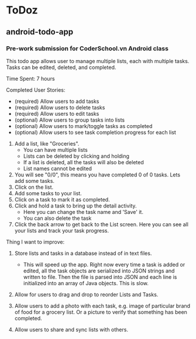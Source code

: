 # ToDoz
## android-todo-app
### Pre-work submission for CoderSchool.vn Android class

This todo app allows user to manage multiple lists, each with multiple tasks. Tasks can be edited, deleted, and completed.

Time Spent: 7 hours

Completed User Stories:
- (required) Allow users to add tasks
- (required) Allow users to delete tasks
- (required) Allow users to edit tasks
- (optional) Allow users to group tasks into lists
- (optional) Allow users to mark/toggle tasks as completed
- (optional) Allow users to see task completion progress for each list

1. Add a list, like "Groceries".
    - You can have multiple lists
    - Lists can be deleted by clicking and holding
    - If a list is deleted, all the tasks will also be deleted
    - List names cannot be edited
2. You will see "0/0", this means you have completed 0 of 0 tasks. Lets add some tasks.
3. Click on the list.
4. Add some tasks to your list.
5. Click on a task to mark it as completed.
6. Click and hold a task to bring up the detail activity.
    - Here you can change the task name and 'Save' it.
    - You can also delete the task
7. Click the back arrow to get back to the List screen. Here you can see all your lists and track your task progress.

Thing I want to improve:
1. Store lists and tasks in a database instead of in text files.
    - This will speed up the app. Right now every time a task is added or edited, all the task objects are serialized into JSON strings and written to file. Then the file is parsed into JSON and each line is initialized into an array of Java objects. This is slow.

2. Allow for users to drag and drop to reorder Lists and Tasks.
3. Allow users to add a photo with each task, e.g. image of particular brand of food for a grocery list. Or a picture to verify that something has been completed.
4. Allow users to share and sync lists with others.



